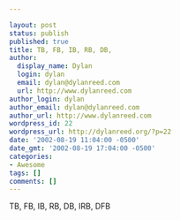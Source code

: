 ```yaml
---

layout: post
status: publish
published: true
title: TB, FB, IB, RB, DB,
author:
  display_name: Dylan
  login: dylan
  email: dylan@dylanreed.com
  url: http://www.dylanreed.com
author_login: dylan
author_email: dylan@dylanreed.com
author_url: http://www.dylanreed.com
wordpress_id: 22
wordpress_url: http://dylanreed.org/?p=22
date: '2002-08-19 11:04:00 -0500'
date_gmt: '2002-08-19 17:04:00 -0500'
categories:
- Awesome
tags: []
comments: []
---
```


TB, FB, IB, RB, DB, IRB, DFB
